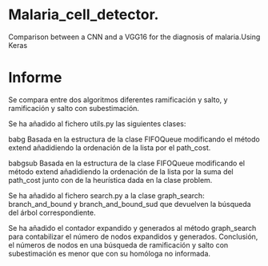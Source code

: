 # Malaria_cell_detector.
Comparison between a CNN and a VGG16 for the diagnosis of malaria.Using Keras
# Informe
Se compara entre dos algoritmos diferentes ramificación y salto, y ramificación y salto con subestimación. 

Se ha añadido al fichero utils.py las siguientes clases:

babg Basada en la estructura de la clase FIFOQueue modificando el método extend añadidiendo la ordenación de la lista por el path_cost.

babgsub Basada en la estructura de la clase FIFOQueue modificando el método extend añadidiendo la ordenación de la lista por  la suma del path_cost junto con de la heurística dada en la clase problem.

Se ha añadido al fichero search.py a la clase graph_search:
branch_and_bound y branch_and_bound_sud que devuelven la búsqueda del árbol correspondiente.

Se ha añadido el contador expandido y generados al método graph_search para contabilizar el número de nodos expandidos y generados.
Conclusión, el números de nodos en una búsqueda de ramificación y salto con subestimación es menor que con su homóloga no informada.
